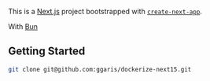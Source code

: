 This is a [Next.js](https://nextjs.org) project bootstrapped with [`create-next-app`](https://nextjs.org/docs/app/api-reference/cli/create-next-app).

With [Bun](https://bun.sh/)

## Getting Started
```bash
git clone git@github.com:ggaris/dockerize-next15.git
```
